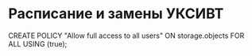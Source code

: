 # Расписание и замены УКСИВТ


 CREATE POLICY "Allow full access to all users"
ON storage.objects
FOR ALL
USING (true);
